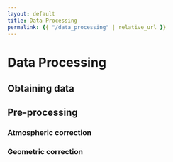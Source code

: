 ```yaml
---
layout: default
title: Data Processing
permalink: {{ "/data_processing" | relative_url }}
---
```


# Data Processing

## Obtaining data

## Pre-processing
### Atmospheric correction 
### Geometric correction